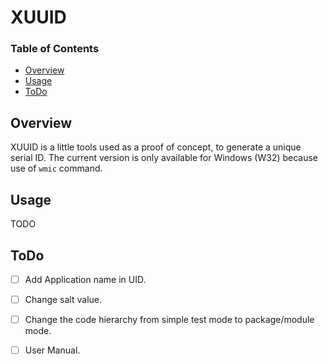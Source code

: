 # XUUID

### Table of Contents

* [Overview](#overview)
* [Usage](#usage)
* [ToDo](#todo)



Overview
--------
XUUID is a little tools used as a proof of concept, to generate a unique serial ID. 
The current version is only available for Windows (W32) because use of `wmic` command.



Usage
-----
TODO



ToDo
----
* [ ] Add Application name in UID.
* [ ] Change salt value.
* [ ] Change the code hierarchy from simple test mode to package/module mode.
* [ ] User Manual.
 

